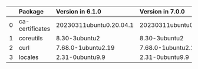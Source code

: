<!-- markdown-link-check-disable -->

|    | Package         | Version in 6.1.0        | Version in 7.0.0        | Status   |
|---:|:----------------|:------------------------|:------------------------|:---------|
|  0 | ca-certificates | 20230311ubuntu0.20.04.1 | 20230311ubuntu0.20.04.1 |          |
|  1 | coreutils       | 8.30-3ubuntu2           | 8.30-3ubuntu2           |          |
|  2 | curl            | 7.68.0-1ubuntu2.19      | 7.68.0-1ubuntu2.19      |          |
|  3 | locales         | 2.31-0ubuntu9.9         | 2.31-0ubuntu9.9         |          |